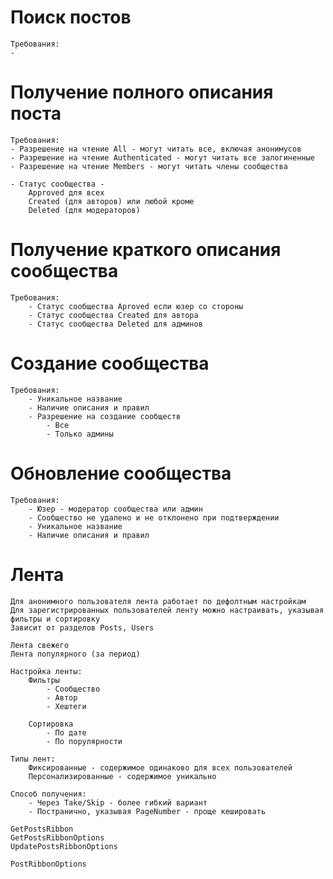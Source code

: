 ﻿# Поиск постов
	Требования:
	- 
		
# Получение полного описания поста
	Требования:
	- Разрешение на чтение All - могут читать все, включая анонимусов
	- Разрешение на чтение Authenticated - могут читать все залогиненные
	- Разрешение на чтение Members - могут читать члены сообщества

	- Статус сообщества - 
		Approved для всех
		Created (для авторов) или любой кроме 
		Deleted (для модераторов)

# Получение краткого описания сообщества
	Требования:
		- Статус сообщества Aproved если юзер со стороны
		- Статус сообщества Created для автора
		- Статус сообщества Deleted для админов

# Создание сообщества
	Требования:
		- Уникальное название
		- Наличие описания и правил
		- Разрешение на создание сообществ 
			- Все
			- Только админы

# Обновление сообщества
	Требования:
		- Юзер - модератор сообщества или админ
		- Сообщество не удалено и не отклонено при подтверждении
		- Уникальное название
		- Наличие описания и правил
		
# Лента
	Для анонимного пользователя лента работает по дефолтным настройкам
	Для зарегистрированных пользователей ленту можно настраивать, указывая фильтры и сортировку		
	Зависит от разделов Posts, Users
		
	Лента свежего
	Лента популярного (за период)

	Настройка ленты:
		Фильтры
			- Сообщество
			- Автор
			- Хештеги

		Сортировка
			- По дате
			- По порулярности

	Типы лент:
		Фиксированные - содержимое одинаково для всех пользователей
		Персонализированные - содержимое уникально 

	Способ получения:
		- Через Take/Skip - более гибкий вариант
		- Постранично, указывая PageNumber - проще кешировать

	GetPostsRibbon
	GetPostsRibbonOptions
	UpdatePostsRibbonOptions

	PostRibbonOptions
